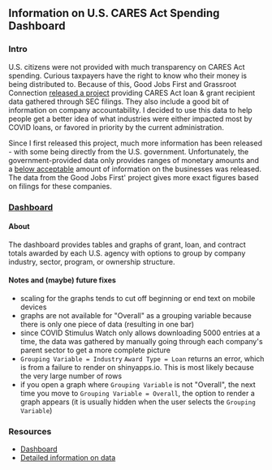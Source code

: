 ## Information on U.S. CARES Act Spending Dashboard

### Intro

U.S. citizens were not provided with much transparency on CARES Act spending. Curious taxpayers have the right to know who their money is being distributed to. Because of this, Good Jobs First and Grassroot Connection [released a project](https://covidstimuluswatch.org/sources) providing CARES Act loan & grant recipient data gathered through SEC filings. They also include a good bit of information on company accountability. I decided to use this data to help people get a better idea of what industries were either impacted most by COVID loans, or favored in priority by the current administration.

Since I first released this project, much more information has been released - with some being directly from the U.S. government. Unfortunately, the government-provided data only provides ranges of monetary amounts and a [below acceptable](https://www.nbcnews.com/business/business-news/judge-orders-trump-administration-reveal-ppp-loan-data-it-sought-n1246792) amount of information on the businesses was released. The data from the Good Jobs First' project gives more exact figures based on filings for these companies.

### [Dashboard](https://atamalu.shinyapps.io/covid_loans/)

#### About

The dashboard provides tables and graphs of grant, loan, and contract totals awarded by each U.S. agency with options to group by company industry, sector, program, or ownership structure.

#### Notes and (maybe) future fixes

* scaling for the graphs tends to cut off beginning or end text on mobile devices
* graphs are not available for "Overall" as a grouping variable because there is only one piece of data (resulting in one bar)
* since COVID Stimulus Watch only allows downloading 5000 entries at a time, the data was gathered by manually going through each company's parent sector to get a more complete picture
* `Grouping Variable = Industry` `Award Type = Loan` returns an error, which is from a failure to render on shinyapps.io. This is most likely because the very large number of rows
* if you open a graph where `Grouping Variable` is not "Overall", the next time you move to `Grouping Variable = Overall`, the option to render a graph appears (it is usually hidden when the user selects the `Grouping Variable`)

### Resources

* [Dashboard](https://atamalu.shinyapps.io/covid_loans/)
* [Detailed information on data](https://covidstimuluswatch.org/sources)
